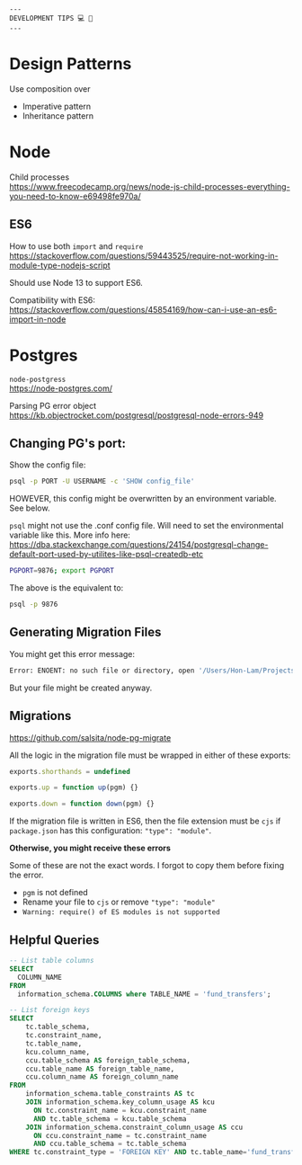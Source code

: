 ```
---
DEVELOPMENT TIPS 💻 🚀
---
```

# Design Patterns

Use composition over
* Imperative pattern
* Inheritance pattern

# Node

Child processes
<br/>https://www.freecodecamp.org/news/node-js-child-processes-everything-you-need-to-know-e69498fe970a/

## ES6

How to use both `import` and `require`
<br/>https://stackoverflow.com/questions/59443525/require-not-working-in-module-type-nodejs-script

Should use Node 13 to support ES6.

Compatibility with ES6:
<br/>https://stackoverflow.com/questions/45854169/how-can-i-use-an-es6-import-in-node

# Postgres

`node-postgress`
<br/>https://node-postgres.com/

Parsing PG error object
<br/>https://kb.objectrocket.com/postgresql/postgresql-node-errors-949

## Changing PG's port:

Show the config file:
```sh
psql -p PORT -U USERNAME -c 'SHOW config_file'
```

HOWEVER, this config might be overwritten by an environment variable. See below.

`psql` might not use the .conf config file. Will need to set the environmental variable like this. More info here: https://dba.stackexchange.com/questions/24154/postgresql-change-default-port-used-by-utilites-like-psql-createdb-etc
```sh
PGPORT=9876; export PGPORT
```

The above is the equivalent to:
```sh
psql -p 9876
```

## Generating Migration Files

You might get this error message:
```sh
Error: ENOENT: no such file or directory, open '/Users/Hon-Lam/Projects/orca/node_modules/node-pg-migrate/templates/migration-template.cjs'
```

But your file might be created anyway.

## Migrations

https://github.com/salsita/node-pg-migrate

All the logic in the migration file must be wrapped in either of these exports:

```javascript
exports.shorthands = undefined

exports.up = function up(pgm) {}

exports.down = function down(pgm) {}
```

If the migration file is written in ES6, then the file extension must be `cjs` if `package.json` has this configuration: `"type": "module"`.

**Otherwise, you might receive these errors**

Some of these are not the exact words. I forgot to copy them before fixing the error.
* `pgm` is not defined
* Rename your file to `cjs` or remove `"type": "module"`
* `Warning: require() of ES modules is not supported`

## Helpful Queries

```sql
-- List table columns
SELECT
  COLUMN_NAME
FROM
  information_schema.COLUMNS where TABLE_NAME = 'fund_transfers';

-- List foreign keys
SELECT
    tc.table_schema, 
    tc.constraint_name, 
    tc.table_name, 
    kcu.column_name, 
    ccu.table_schema AS foreign_table_schema,
    ccu.table_name AS foreign_table_name,
    ccu.column_name AS foreign_column_name 
FROM 
    information_schema.table_constraints AS tc 
    JOIN information_schema.key_column_usage AS kcu
      ON tc.constraint_name = kcu.constraint_name
      AND tc.table_schema = kcu.table_schema
    JOIN information_schema.constraint_column_usage AS ccu
      ON ccu.constraint_name = tc.constraint_name
      AND ccu.table_schema = tc.table_schema
WHERE tc.constraint_type = 'FOREIGN KEY' AND tc.table_name='fund_transfers';
```